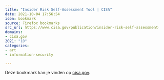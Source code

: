 ```yaml
---
title: "Insider Risk Self-Assessment Tool | CISA"
date: 2021-10-04 17:56:54
icon: bookmark
source: Firefox bookmarks
src_url: https://www.cisa.gov/publication/insider-risk-self-assessment-tool
domains:
- cisa.gov
2021: "10"
categories:
- art
- information-security

---
```

Deze bookmark kan je vinden op [cisa.gov](https://www.cisa.gov/publication/insider-risk-self-assessment-tool).
